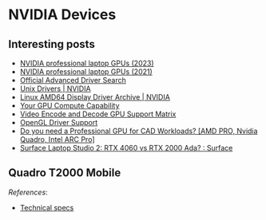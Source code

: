 # NVIDIA Devices

## Interesting posts

- [NVIDIA professional laptop GPUs (2023)](https://nvdam.widen.net/s/dmdqnnwcmk/proviz-mobile-linecard-update-2653183)
- [NVIDIA professional laptop GPUs (2021)](https://www.nvidia.com/content/dam/en-zz/Solutions/design-visualization/documents/nvidia-rtx-line-card-for-mobile-workstation.pdf)
- [Official Advanced Driver Search](https://www.nvidia.com/download/find.aspx)
- [Unix Drivers \| NVIDIA](https://www.nvidia.com/en-us/drivers/unix/)
- [Linux AMD64 Display Driver Archive \| NVIDIA](https://www.nvidia.com/en-us/drivers/unix/linux-amd64-display-archive/)
- [Your GPU Compute Capability](https://developer.nvidia.com/cuda-gpus)
- [Video Encode and Decode GPU Support Matrix](https://developer.nvidia.com/video-encode-and-decode-gpu-support-matrix-new)
- [OpenGL Driver Support](https://developer.nvidia.com/opengl-driver)
- [Do you need a Professional GPU for CAD Workloads? [AMD PRO, Nvidia Quadro, Intel ARC Pro]](https://www.cgdirector.com/professional-gpu-for-cad/)
- [Surface Laptop Studio 2: RTX 4060 vs RTX 2000 Ada? : Surface](https://www.reddit.com/r/Surface/comments/16p02jc/surface_laptop_studio_2_rtx_4060_vs_rtx_2000_ada/)

## Quadro T2000 Mobile

*References*:

- [Technical specs](https://technical.city/en/video/Quadro-T2000-mobile#characteristics)
